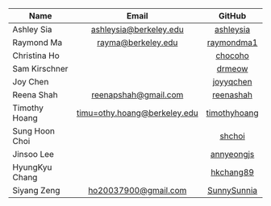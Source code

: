 | Name | Email  |  GitHub |
| -----|:------:| :-----: |
| Ashley Sia | <ashleysia@berkeley.edu> | <a href = "https://github.com/ashleysia">ashleysia</a> |
| Raymond Ma | <rayma@berkeley.edu> | <a href = "https://github.com/raymondma1">raymondma1</a> |
| Christina Ho |  | <a href = "https://github.com/chocoho">chocoho</a> |
| Sam Kirschner |  | <a href = "https://github.com/drmeow">drmeow</a> |
| Joy Chen |  | <a href = "https://github.com/joyyqchen">joyyqchen</a> |
| Reena Shah | <reenapshah@gmail.com> | <a href = "https://github.com/reenashah">reenashah</a> |
| Timothy Hoang | <timu=othy.hoang@berkeley.edu> | <a href = "https://github.com/timothyhoang">timothyhoang</a> |
| Sung Hoon Choi |  | <a href = "https://github.com/shchoi">shchoi</a> |
| Jinsoo Lee | | <a href = "https://github.com/annyeongjs">annyeongjs</a> |
| HyungKyu Chang | | <a href = "https://github.com/hkchang89">hkchang89</a> |
| Siyang Zeng | <ho20037900@gmail.com> | <a href = "https://github.com/SunnySunnia">SunnySunnia</a> |

